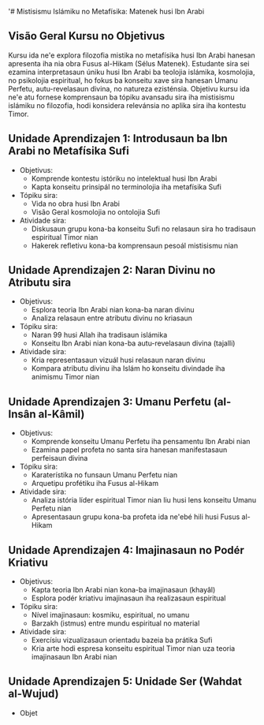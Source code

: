 '# Mistisismu Islámiku no Metafísika: Matenek husi Ibn Arabi

## Visão Geral Kursu no Objetivus

Kursu ida ne'e explora filozofia mistika no metafísika husi Ibn Arabi hanesan apresenta iha nia obra Fusus al-Hikam (Sélus Matenek). Estudante sira sei ezamina interpretasaun úniku husi Ibn Arabi ba teolojia islámika, kosmolojia, no psikolojia espiritual, ho fokus ba konseitu xave sira hanesan Umanu Perfetu, autu-revelasaun divina, no natureza ezisténsia. Objetivu kursu ida ne'e atu fornese komprensaun ba tópiku avansadu sira iha mistisismu islámiku no filozofia, hodi konsidera relevánsia no aplika sira iha kontestu Timor.

## Unidade Aprendizajen 1: Introdusaun ba Ibn Arabi no Metafísika Sufi
- Objetivus:
  * Komprende kontestu istóriku no intelektual husi Ibn Arabi
  * Kapta konseitu prinsipál no terminolojia iha metafísika Sufi
- Tópiku sira:
  * Vida no obra husi Ibn Arabi
  * Visão Geral kosmolojia no ontolojia Sufi
- Atividade sira:
  * Diskusaun grupu kona-ba konseitu Sufi no relasaun sira ho tradisaun espiritual Timor nian
  * Hakerek refletivu kona-ba komprensaun pesoál mistisismu nian

## Unidade Aprendizajen 2: Naran Divinu no Atributu sira 
- Objetivus:
  * Esplora teoria Ibn Arabi nian kona-ba naran divinu
  * Analiza relasaun entre atributu divinu no kriasaun
- Tópiku sira:
  * Naran 99 husi Allah iha tradisaun islámika
  * Konseitu Ibn Arabi nian kona-ba autu-revelasaun divina (tajalli)
- Atividade sira:
  * Kria representasaun vizuál husi relasaun naran divinu
  * Kompara atributu divinu iha Islám ho konseitu divindade iha animismu Timor nian

## Unidade Aprendizajen 3: Umanu Perfetu (al-Insân al-Kâmil)
- Objetivus:
  * Komprende konseitu Umanu Perfetu iha pensamentu Ibn Arabi nian
  * Ezamina papel profeta no santa sira hanesan manifestasaun perfeisaun divina
- Tópiku sira:
  * Karaterístika no funsaun Umanu Perfetu nian
  * Arquetipu profétiku iha Fusus al-Hikam
- Atividade sira:
  * Analiza istória líder espiritual Timor nian liu husi lens konseitu Umanu Perfetu nian
  * Apresentasaun grupu kona-ba profeta ida ne'ebé hili husi Fusus al-Hikam

## Unidade Aprendizajen 4: Imajinasaun no Podér Kriativu
- Objetivus:
  * Kapta teoria Ibn Arabi nian kona-ba imajinasaun (khayâl)
  * Esplora podér kriativu imajinasaun iha realizasaun espiritual
- Tópiku sira:
  * Nível imajinasaun: kosmiku, espiritual, no umanu
  * Barzakh (istmus) entre mundu espiritual no material
- Atividade sira:
  * Exercísiu vizualizasaun orientadu bazeia ba prátika Sufi
  * Kria arte hodi espresa konseitu espiritual Timor nian uza teoria imajinasaun Ibn Arabi nian

## Unidade Aprendizajen 5: Unidade Ser (Wahdat al-Wujud)
- Objet